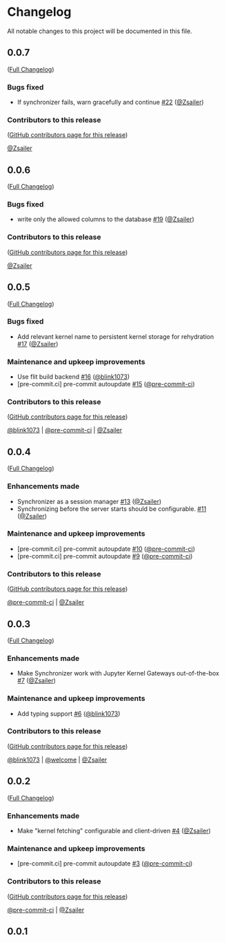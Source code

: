 # Changelog

All notable changes to this project will be documented in this file.

<!-- <START NEW CHANGELOG ENTRY> -->

## 0.0.7

([Full Changelog](https://github.com/jupyter-server/synchronizer/compare/v0.0.6...720b7df76570a89d6391d4c103072f748cda1c47))

### Bugs fixed

- If synchronizer fails, warn gracefully and continue [#22](https://github.com/jupyter-server/synchronizer/pull/22) ([@Zsailer](https://github.com/Zsailer))

### Contributors to this release

([GitHub contributors page for this release](https://github.com/jupyter-server/synchronizer/graphs/contributors?from=2022-05-05&to=2022-05-06&type=c))

[@Zsailer](https://github.com/search?q=repo%3Ajupyter-server%2Fsynchronizer+involves%3AZsailer+updated%3A2022-05-05..2022-05-06&type=Issues)

<!-- <END NEW CHANGELOG ENTRY> -->

## 0.0.6

([Full Changelog](https://github.com/jupyter-server/synchronizer/compare/v0.0.5...11f5c8daa9501f39898a9a608014566db5075e44))

### Bugs fixed

- write only the allowed columns to the database [#19](https://github.com/jupyter-server/synchronizer/pull/19) ([@Zsailer](https://github.com/Zsailer))

### Contributors to this release

([GitHub contributors page for this release](https://github.com/jupyter-server/synchronizer/graphs/contributors?from=2022-05-05&to=2022-05-05&type=c))

[@Zsailer](https://github.com/search?q=repo%3Ajupyter-server%2Fsynchronizer+involves%3AZsailer+updated%3A2022-05-05..2022-05-05&type=Issues)

## 0.0.5

([Full Changelog](https://github.com/jupyter-server/synchronizer/compare/v0.0.4...fbf531a2ffc46d200c2f037fa802438110027dd0))

### Bugs fixed

- Add relevant kernel name to persistent kernel storage for rehydration [#17](https://github.com/jupyter-server/synchronizer/pull/17) ([@Zsailer](https://github.com/Zsailer))

### Maintenance and upkeep improvements

- Use flit build backend [#16](https://github.com/jupyter-server/synchronizer/pull/16) ([@blink1073](https://github.com/blink1073))
- [pre-commit.ci] pre-commit autoupdate [#15](https://github.com/jupyter-server/synchronizer/pull/15) ([@pre-commit-ci](https://github.com/pre-commit-ci))

### Contributors to this release

([GitHub contributors page for this release](https://github.com/jupyter-server/synchronizer/graphs/contributors?from=2022-04-29&to=2022-05-05&type=c))

[@blink1073](https://github.com/search?q=repo%3Ajupyter-server%2Fsynchronizer+involves%3Ablink1073+updated%3A2022-04-29..2022-05-05&type=Issues) | [@pre-commit-ci](https://github.com/search?q=repo%3Ajupyter-server%2Fsynchronizer+involves%3Apre-commit-ci+updated%3A2022-04-29..2022-05-05&type=Issues) | [@Zsailer](https://github.com/search?q=repo%3Ajupyter-server%2Fsynchronizer+involves%3AZsailer+updated%3A2022-04-29..2022-05-05&type=Issues)

## 0.0.4

([Full Changelog](https://github.com/jupyter-server/synchronizer/compare/v0.0.3...ca069ec88ee718ff24d014132dc3de7e187af6ea))

### Enhancements made

- Synchronizer as a session manager [#13](https://github.com/jupyter-server/synchronizer/pull/13) ([@Zsailer](https://github.com/Zsailer))
- Synchronizing before the server starts should be configurable. [#11](https://github.com/jupyter-server/synchronizer/pull/11) ([@Zsailer](https://github.com/Zsailer))

### Maintenance and upkeep improvements

- [pre-commit.ci] pre-commit autoupdate [#10](https://github.com/jupyter-server/synchronizer/pull/10) ([@pre-commit-ci](https://github.com/pre-commit-ci))
- [pre-commit.ci] pre-commit autoupdate [#9](https://github.com/jupyter-server/synchronizer/pull/9) ([@pre-commit-ci](https://github.com/pre-commit-ci))

### Contributors to this release

([GitHub contributors page for this release](https://github.com/jupyter-server/synchronizer/graphs/contributors?from=2022-04-12&to=2022-04-29&type=c))

[@pre-commit-ci](https://github.com/search?q=repo%3Ajupyter-server%2Fsynchronizer+involves%3Apre-commit-ci+updated%3A2022-04-12..2022-04-29&type=Issues) | [@Zsailer](https://github.com/search?q=repo%3Ajupyter-server%2Fsynchronizer+involves%3AZsailer+updated%3A2022-04-12..2022-04-29&type=Issues)

## 0.0.3

([Full Changelog](https://github.com/jupyter-server/synchronizer/compare/v0.0.2...af4c669a9b4a41845451fa93be546aa442c9d680))

### Enhancements made

- Make Synchronizer work with Jupyter Kernel Gateways out-of-the-box [#7](https://github.com/jupyter-server/synchronizer/pull/7) ([@Zsailer](https://github.com/Zsailer))

### Maintenance and upkeep improvements

- Add typing support [#6](https://github.com/jupyter-server/synchronizer/pull/6) ([@blink1073](https://github.com/blink1073))

### Contributors to this release

([GitHub contributors page for this release](https://github.com/jupyter-server/synchronizer/graphs/contributors?from=2022-04-12&to=2022-04-12&type=c))

[@blink1073](https://github.com/search?q=repo%3Ajupyter-server%2Fsynchronizer+involves%3Ablink1073+updated%3A2022-04-12..2022-04-12&type=Issues) | [@welcome](https://github.com/search?q=repo%3Ajupyter-server%2Fsynchronizer+involves%3Awelcome+updated%3A2022-04-12..2022-04-12&type=Issues) | [@Zsailer](https://github.com/search?q=repo%3Ajupyter-server%2Fsynchronizer+involves%3AZsailer+updated%3A2022-04-12..2022-04-12&type=Issues)

## 0.0.2

([Full Changelog](https://github.com/jupyter-server/synchronizer/compare/v0.0.1...d48b159af0572834188a15a2501f5f26bae9644a))

### Enhancements made

- Make "kernel fetching" configurable and client-driven [#4](https://github.com/jupyter-server/synchronizer/pull/4) ([@Zsailer](https://github.com/Zsailer))

### Maintenance and upkeep improvements

- [pre-commit.ci] pre-commit autoupdate [#3](https://github.com/jupyter-server/synchronizer/pull/3) ([@pre-commit-ci](https://github.com/pre-commit-ci))

### Contributors to this release

([GitHub contributors page for this release](https://github.com/jupyter-server/synchronizer/graphs/contributors?from=2022-04-05&to=2022-04-11&type=c))

[@pre-commit-ci](https://github.com/search?q=repo%3Ajupyter-server%2Fsynchronizer+involves%3Apre-commit-ci+updated%3A2022-04-05..2022-04-11&type=Issues) | [@Zsailer](https://github.com/search?q=repo%3Ajupyter-server%2Fsynchronizer+involves%3AZsailer+updated%3A2022-04-05..2022-04-11&type=Issues)

## 0.0.1
